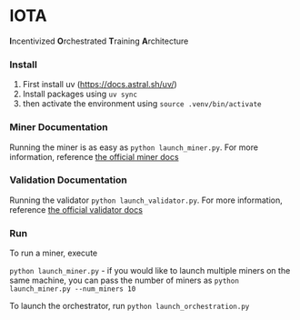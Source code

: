 # IOTA

**I**ncentivized **O**rchestrated **T**raining **A**rchitecture

### Install
1. First install uv (https://docs.astral.sh/uv/)
2. Install packages using `uv sync`
3. then activate the environment using `source .venv/bin/activate`

### Miner Documentation
Running the miner is as easy as `python launch_miner.py`. For more information, reference [the official miner docs](https://docs.macrocosmos.ai/subnets/subnet-9-pre-training/subnet-9-iota-mining-setup-guide)

### Validation Documentation
Running the validator `python launch_validator.py`. For more information, reference [the official validator docs](https://docs.macrocosmos.ai/subnets/subnet-9-pre-training/subnet-9-validating)

### Run

To run a miner, execute

`python launch_miner.py` - if you would like to launch multiple miners on the same machine, you can pass the number of miners as
`python launch_miner.py --num_miners 10`

To launch the orchestrator, run
`python launch_orchestration.py`
